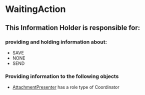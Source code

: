 # WaitingAction
## This Information Holder is responsible for:
### providing and holding information about: 
* SAVE
* NONE
* SEND
### Providing information to the following objects 
* [AttachmentPresenter](../Coordinators/AttachmentPresenter.md) has a role type of Coordinator

